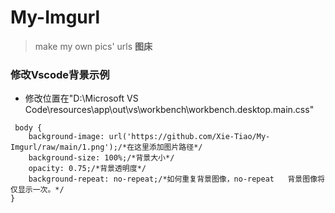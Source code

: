 # My-Imgurl
> make my own pics' urls **图床**
### 修改Vscode背景示例
- 修改位置在"D:\Microsoft VS Code\resources\app\out\vs\workbench\workbench.desktop.main.css"
```
 body {
    background-image: url('https://github.com/Xie-Tiao/My-Imgurl/raw/main/1.png');/*在这里添加图片路径*/
    background-size: 100%;/*背景大小*/
    opacity: 0.75;/*背景透明度*/
    background-repeat: no-repeat;/*如何重复背景图像，no-repeat	背景图像将仅显示一次。*/
}
```
